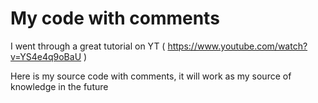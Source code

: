 # My code with comments

I went through a great tutorial on YT ( https://www.youtube.com/watch?v=YS4e4q9oBaU ) 

Here is my source code with comments, it will work as my source of knowledge in the future 
